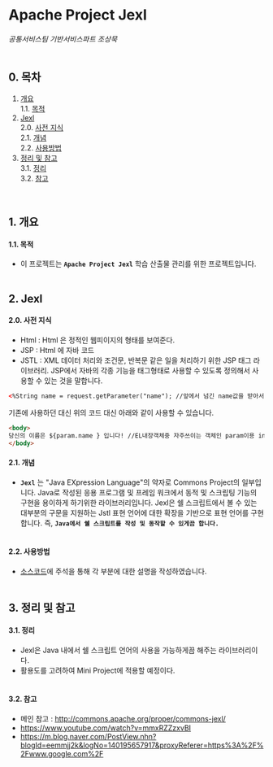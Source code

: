 # Apache Project Jexl
###### 공통서비스팀 기반서비스파트 조상묵 <br><br>

## 0. 목차
1. [개요](#1-개요)<br>
    1.1. [목적](#11-목적)<br>
2. [Jexl](#2-Jexl)<br>
    2.0. [사전 지식](#20-사전-지식)<br>
    2.1. [개념](#21-개념)<br>
    2.2. [사용방법](#22-사용방법)<br>
3. [정리 및 참고](#3-정리-및-참고)<br>
    3.1. [정리](#31-정리)<br>
    3.2. [참고](#32-참고)<br>
<br>

## 1. 개요
#### 1.1. 목적
- 이 프로젝트는 **`Apache Project Jexl`** 학습 산출물 관리를 위한 프로젝트입니다.
<br><br>

## 2. Jexl
#### 2.0. 사전 지식
- Html : Html 은 정적인 웹피이지의 형태를 보여준다.
- JSP : Html 에 자바 코드
- JSTL : XML 데이터 처리와 조건문, 반복문 같은 일을 처리하기 위한 JSP 태그 라이브러리. JSP에서 자바의 각종 기능을 태그형태로 사용할 수 있도록 정의해서 사용할 수 있는 것을 말합니다.

```html
<%String name = request.getParameter("name"); //앞에서 넘긴 name값을 받아서 변수에 저장%>
```
기존에 사용하던 대신 위의 코드 대신 아래와 같이 사용할 수 있습니다.
```html
<body>
당신의 이름은 ${param.name } 입니다! //EL내장객체중 자주쓰이는 객체인 param이용 index.jsp에서 name값을 바로 넘겨받아서 커스텀태그로 표현
</body>
```

#### 2.1. 개념
- **`Jexl`** 는 "Java EXpression Language"의 약자로 Commons Project의 일부입니다. Java로 작성된 응용 프로그램 및 프레임 워크에서 동적 및 스크립팅 기능의 구현을 용이하게 하기위한 라이브러리입니다. Jexl은 쉘 스크립트에서 볼 수 있는 대부분의 구문을 지원하는 Jstl 표현 언어에 대한 확장을 기반으로 표현 언어를 구현합니다. 즉, **`Java에서 쉘 스크립트를 작성 및 동작할 수 있게끔 합니다.`**
<br><br>

#### 2.2. 사용방법
- [소스코드](Apache_JEXL/src/test/sample6.java)에 주석을 통해 각 부분에 대한 설명을 작성하였습니다.
<br><br>

## 3. 정리 및 참고
#### 3.1. 정리
- Jexl은 Java 내에서 쉘 스크립트 언어의 사용을 가능하게끔 해주는 라이브러리이다.
- 활용도를 고려하여 Mini Project에 적용할 예정이다.
<br><br>

#### 3.2. 참고
- 메인 참고 : http://commons.apache.org/proper/commons-jexl/
- https://www.youtube.com/watch?v=mmxRZZzxvBI
- https://m.blog.naver.com/PostView.nhn?blogId=eemmjj2k&logNo=140195657917&proxyReferer=https%3A%2F%2Fwww.google.com%2F

<br><br>